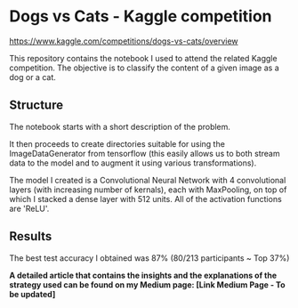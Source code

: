# Dogs vs Cats - Kaggle competition
https://www.kaggle.com/competitions/dogs-vs-cats/overview

This repository contains the notebook I used to attend the related Kaggle competition. The objective is to classify the content of a given image as a dog or a cat.

## Structure
The notebook starts with a short description of the problem.

It then proceeds to create directories suitable for using the ImageDataGenerator from tensorflow (this easily allows us to both stream data to the model and to augment it using various transformations).

The model I created is a Convolutional Neural Network with 4 convolutional layers (with increasing number of kernals), each with MaxPooling, on top of which I stacked a dense layer with 512 units. All of the activation functions are 'ReLU'.

## Results
The best test accuracy I obtained was 87% (80/213 participants ~ Top 37%)

**A detailed article that contains the insights and the explanations of the strategy used can be found on my Medium page: [Link Medium Page - To be updated]**
